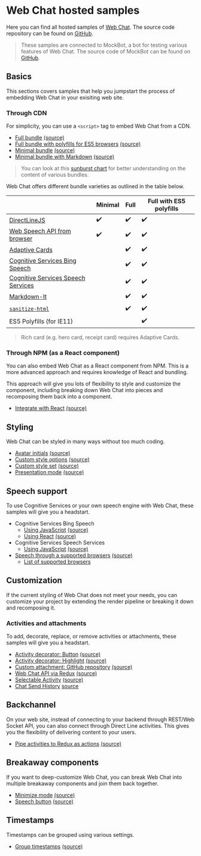 # Web Chat hosted samples

Here you can find all hosted samples of [Web Chat](https://github.com/Microsoft/BotFramework-WebChat). The source code repository can be found on [GitHub](https://github.com/Microsoft/BotFramework-WebChat/tree/master/samples).

> These samples are connected to MockBot, a bot for testing various features of Web Chat. The source code of MockBot can be found on [GitHub](https://github.com/compulim/BotFramework-MockBot).

## Basics

This sections covers samples that help you jumpstart the process of embedding Web Chat in your exisiting web site.

### Through CDN

For simplicity, you can use a `<script>` tag to embed Web Chat from a CDN.

- [Full bundle](https://microsoft.github.io/BotFramework-WebChat/01.a.getting-started-full-bundle) [(source)](https://github.com/Microsoft/BotFramework-WebChat/tree/master/samples/01.a.getting-started-full-bundle)
- [Full bundle with polyfills for ES5 browsers](https://microsoft.github.io/BotFramework-WebChat/01.b.getting-started-es5-bundle) [(source)](https://github.com/Microsoft/BotFramework-WebChat/tree/master/samples/01.b.getting-started-es5-bundle)
- [Minimal bundle](https://microsoft.github.io/BotFramework-WebChat/02.a.getting-started-minimal-bundle) [(source)](https://github.com/Microsoft/BotFramework-WebChat/tree/master/samples/02.a.getting-started-minimal-bundle)
- [Minimal bundle with Markdown](https://microsoft.github.io/BotFramework-WebChat/02.b.getting-started-minimal-markdown) [(source)](https://github.com/Microsoft/BotFramework-WebChat/tree/master/samples/02.b.getting-started-minimal-markdown)

> You can look at this [sunburst chart](http://cdn.botframework.com/botframework-webchat/master/stats.html) for better understanding on the content of various bundles.

Web Chat offers different bundle varieties as outlined in the table below.

|                                                                                                                      | Minimal | Full | Full with ES5 polyfills |
| -------------------------------------------------------------------------------------------------------------------- | ------- | ---- | ----------------------- |
| [DirectLineJS](https://npmjs.com/package/botframework-directlinejs)                                                  | :heavy_check_mark:|:heavy_check_mark:|:heavy_check_mark:|
| [Web Speech API from browser](https://azure.microsoft.com/en-us/services/cognitive-services/speech/)                 |:heavy_check_mark:|:heavy_check_mark:|:heavy_check_mark:|
| [Adaptive Cards](https://adaptivecards.io/)                                                                          |         |:heavy_check_mark:|:heavy_check_mark:|
| [Cognitive Services Bing Speech](https://azure.microsoft.com/en-us/services/cognitive-services/speech/)              |         |:heavy_check_mark:|:heavy_check_mark:|
| [Cognitive Services Speech Services](https://azure.microsoft.com/en-us/services/cognitive-services/speech-services/) |         |:heavy_check_mark:|:heavy_check_mark:|
| [Markdown-It](https://npmjs.com/package/markdown-it/)                                                                |         |:heavy_check_mark:|:heavy_check_mark:|
| [`sanitize-html`](https://npmjs.com/package/sanitize-html)                                                           |         |:heavy_check_mark:|:heavy_check_mark:|
| ES5 Polyfills (for IE11)                                                                                             |         |      |:heavy_check_mark:|

> Rich card (e.g. hero card, receipt card) requires Adaptive Cards.

### Through NPM (as a React component)

You can also embed Web Chat as a React component from NPM. This is a more advanced approach and requires knowledge of React and bundling.

This approach will give you lots of flexibility to style and customize the component, including breaking down Web Chat into pieces and recomposing them back into a component.

- [Integrate with React](https://microsoft.github.io/BotFramework-WebChat/03.a.host-with-react) [(source)](https://github.com/Microsoft/BotFramework-WebChat/tree/master/samples/03.a.host-with-react)

## Styling

Web Chat can be styled in many ways without too much coding.

- [Avatar initials](https://microsoft.github.io/BotFramework-WebChat/04.display-user-bot-initials-styling) [(source)](https://github.com/Microsoft/BotFramework-WebChat/tree/master/samples/04.display-user-bot-initials-styling)
- [Custom style options](https://microsoft.github.io/BotFramework-WebChat/05.a.branding-webchat-styling) [(source)](https://github.com/Microsoft/BotFramework-WebChat/tree/master/samples/05.a.branding-webchat-styling)
- [Custom style set](https://microsoft.github.io/BotFramework-WebChat/05.b.idiosyncratic-manual-styling) [(source)](https://github.com/Microsoft/BotFramework-WebChat/tree/master/samples/05.b.idiosyncratic-manual-styling)
- [Presentation mode](https://microsoft.github.io/BotFramework-WebChat/05.c.presentation-mode-styling) [(source)](https://github.com/Microsoft/BotFramework-WebChat/tree/master/samples/05.c.presentation-mode-styling)

## Speech support

To use Cognitive Services or your own speech engine with Web Chat, these samples will give you a headstart.

- Cognitive Services Bing Speech
   - [Using JavaScript](https://microsoft.github.io/BotFramework-WebChat/06.a.cognitive-services-bing-speech-js) [(source)](https://github.com/Microsoft/BotFramework-WebChat/tree/master/samples/06.a.cognitive-services-bing-speech-js)
   - [Using React](https://microsoft.github.io/BotFramework-WebChat/06.b.cognitive-services-bing-speech-react) [(source)](https://github.com/Microsoft/BotFramework-WebChat/tree/master/samples/06.b.cognitive-services-bing-speech-react)
- Cognitive Services Speech Services
   - [Using JavaScript](https://microsoft.github.io/BotFramework-WebChat/06.c.cognitive-services-speech-services-js) [(source)](https://github.com/Microsoft/BotFramework-WebChat/tree/master/samples/06.c.cognitive-services-speech-services-js)
- [Speech through a supported browsers](https://microsoft.github.io/BotFramework-WebChat/06.d.speech-web-browser) [(source)](https://github.com/Microsoft/BotFramework-WebChat/tree/master/samples/06.d.speech-web-browser)
   - [List of supported browsers](https://caniuse.com/#search=speech)

## Customization

If the current styling of Web Chat does not meet your needs, you can customize your project by extending the render pipeline or breaking it down and recomposing it.

### Activities and attachments

To add, decorate, replace, or remove activities or attachments, these samples will give you a headstart.

- [Activity decorator: Button](https://microsoft.github.io/BotFramework-WebChat/09.customization-reaction-buttons) [(source)](https://github.com/Microsoft/BotFramework-WebChat/tree/master/samples/09.customization-reaction-buttons)
- [Activity decorator: Highlight](https://microsoft.github.io/BotFramework-WebChat/08.customization-user-highlighting) [(source)](https://github.com/Microsoft/BotFramework-WebChat/tree/master/samples/08.customization-user-highlighting)
- [Custom attachment: GitHub repository](https://microsoft.github.io/BotFramework-WebChat/10.customization-card-components) [(source)](https://github.com/Microsoft/BotFramework-WebChat/tree/master/samples/10.customization-card-components)
- [Web Chat API via Redux](https://microsoft.github.io/BotFramework-WebChat/11.customization-redux-actions) [(source)](https://github.com/Microsoft/BotFramework-WebChat/tree/master/samples/11.customization-redux-actions)
- [Selectable Activity](https://microsoft.github.io/BotFramework-WebChat/16.customization-selectable-activity) [(source)](https://github.com/Microsoft/BotFramework-WebChat/tree/master/samples/16.customization-selectable-activity)
- [Chat Send History](https://microsoft.github.io/BotFramework-WebChat/17.chat-send-history) [source](https://github.com/Microsoft/BotFramework-WebChat/tree/master/samples/17.chat-send-history)

## Backchannel

On your web site, instead of connecting to your backend through REST/Web Socket API, you can also connect through Direct Line activities. This gives you the flexibility of delivering content to your users.

- [Pipe activities to Redux as actions](https://microsoft.github.io/BotFramework-WebChat/14.customization-piping-to-redux) [(source)](https://github.com/Microsoft/BotFramework-WebChat/tree/master/samples/14.customization-piping-to-redux)

## Breakaway components

If you want to deep-customize Web Chat, you can break Web Chat into multiple breakaway components and join them back together.

- [Minimize mode](https://microsoft.github.io/BotFramework-WebChat/12.customization-minimizable-web-chat) [(source)](https://github.com/Microsoft/BotFramework-WebChat/tree/master/samples/12.customization-minimizable-web-chat)
- [Speech button](https://microsoft.github.io/BotFramework-WebChat/13.customization-speech-ui) [(source)](https://github.com/Microsoft/BotFramework-WebChat/tree/master/samples/13.customization-speech-ui)

## Timestamps

Timestamps can be grouped using various settings.

- [Group timestamps](https://microsoft.github.io/BotFramework-WebChat/07.customization-timestamp-grouping) [(source)](https://github.com/Microsoft/BotFramework-WebChat/tree/master/samples/07.customization-timestamp-grouping)
